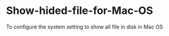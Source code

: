 Show-hided-file-for-Mac-OS
==========================

To configure the system setting to show all file in disk in Mac OS
